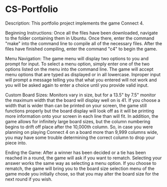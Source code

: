 # CS-Portfolio

Description: This portfolio project implements the game Connect 4.

Beginning Instructions: Once all the files have been downloaded, navigate to the folder containing them in Ubuntu. Once there, enter the command "make" into the command line to compile all of the necessary files. After the files have finished compiling, enter the command "c4" to begin the game.

Menu Navigation: The game menu will display two options to you and prompt for input. To select a menu option, simply enter one of the two options listed on the menu into the command line. The game will accept menu options that are typed as displayed or in all lowercase. Inproper input will prompt a message telling you that what you entered will not work and you will be asked again to enter a choice until you provide valid input.

Custom Board Sizes: Monitors vary in size, but for a 13.5" by 7.5" monitor the maximum width that the board will display well on is 41. If you choose a width that is wider than can be printed on your screen, the game still functions properly but the board display will look off as it will be printing more information onto your screen in each line than will fit. In addition, the game allows for infinitely large board sizes, but the column numbering begins to drift off place after the 10,000th column. So, in case you were planning on playing Connect 4 on a board more than 9,999 columns wide, you may have some trouble determining the correct column to drop your piece into. 

Ending the Game: After a winner has been decided or a tie has been reached in a round, the game will ask if you want to rematch. Selecting your answer works the same way as selecting a menu option. If you choose to rematch, the game will bring you to the board size selection menu of the game mode you initially chose, so that you may alter the board size for the next round if you wish. 
